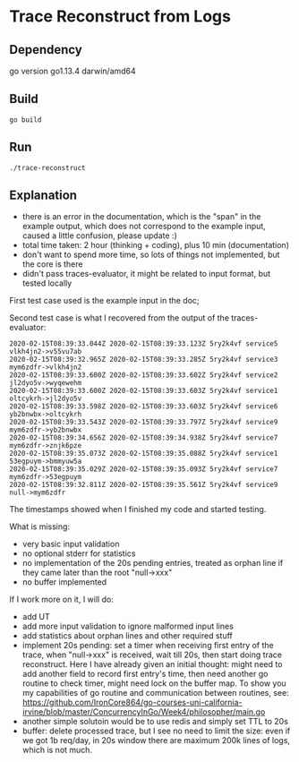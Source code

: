 # Trace Reconstruct from Logs

## Dependency

go version go1.13.4 darwin/amd64

## Build

```
go build
```

## Run

```
./trace-reconstruct
```

## Explanation

- there is an error in the documentation, which is the "span" in the example output, which does not correspond to the example input, caused a little confusion, please update :)
- total time taken: 2 hour (thinking + coding), plus 10 min (documentation)
- don't want to spend more time, so lots of things not implemented, but the core is there
- didn't pass traces-evaluator, it might be related to input format, but tested locally

First test case used is the example input in the doc;

Second test case is what I recovered from the output of the traces-evaluator:

```
2020-02-15T08:39:33.044Z 2020-02-15T08:39:33.123Z 5ry2k4vf service5 vlkh4jn2->v55vu7ab
2020-02-15T08:39:32.965Z 2020-02-15T08:39:33.285Z 5ry2k4vf service3 mym6zdfr->vlkh4jn2
2020-02-15T08:39:33.600Z 2020-02-15T08:39:33.602Z 5ry2k4vf service2 jl2dyo5v->wyqewehm
2020-02-15T08:39:33.600Z 2020-02-15T08:39:33.603Z 5ry2k4vf service1 oltcykrh->jl2dyo5v
2020-02-15T08:39:33.598Z 2020-02-15T08:39:33.603Z 5ry2k4vf service6 yb2bnwbx->oltcykrh
2020-02-15T08:39:33.543Z 2020-02-15T08:39:33.797Z 5ry2k4vf service9 mym6zdfr->yb2bnwbx
2020-02-15T08:39:34.656Z 2020-02-15T08:39:34.938Z 5ry2k4vf service7 mym6zdfr->znjk6pze
2020-02-15T08:39:35.073Z 2020-02-15T08:39:35.088Z 5ry2k4vf service1 53egpuym->bmmyuw5a
2020-02-15T08:39:35.029Z 2020-02-15T08:39:35.093Z 5ry2k4vf service7 mym6zdfr->53egpuym
2020-02-15T08:39:32.811Z 2020-02-15T08:39:35.561Z 5ry2k4vf service9 null->mym6zdfr
```

The timestamps showed when I finished my code and started testing.

What is missing:
- very basic input validation
- no optional stderr for statistics
- no implementation of the 20s pending entries, treated as orphan line if they came later than the root "null->xxx"
- no buffer implemented

If I work more on it, I will do:
- add UT
- add more input validation to ignore malformed input lines
- add statistics about orphan lines and other required stuff
- implement 20s pending: set a timer when receiving first entry of the trace, when "null->xxx" is received, wait till 20s, then start doing trace reconstruct. Here I have already given an initial thought: might need to add another field to record first entry's time, then need another go routine to check timer, might need lock on the buffer map. To show you my capabilities of go routine and communication between routines, see: https://github.com/IronCore864/go-courses-uni-california-irvine/blob/master/ConcurrencyInGo/Week4/philosopher/main.go
- another simple solutoin would be to use redis and simply set TTL to 20s
- buffer: delete processed trace, but I see no need to limit the size: even if we got 1b req/day, in 20s window there are maximum 200k lines of logs, which is not much.
